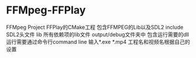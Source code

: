 # FFMpeg-FFPlay
FFMpeg Project
FFPlay的CMake工程
包含FFMPEG的Lib以及SDL2
include SDL2头文件
lib 所有依赖项的lib文件
output/debug文件夹中 包含运行需要的dll
运行需要通过命令行command line 输入*.exe *.mp4 工程名和视频名根据自己的设置
